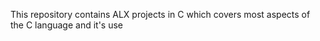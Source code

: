 This repository contains ALX projects in C 
which covers most aspects of the C language and it's use
